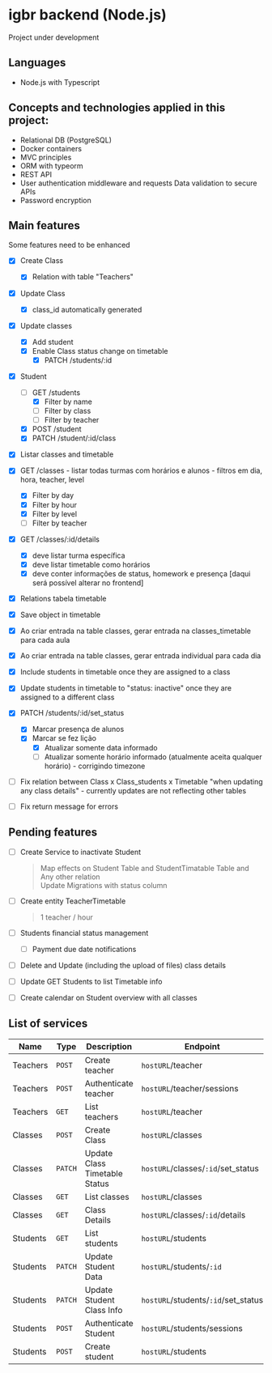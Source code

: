 # igbr backend (Node.js)

Project under development

## Languages

- Node.js with Typescript

## Concepts and technologies applied in this project:

- Relational DB (PostgreSQL)
- Docker containers
- MVC principles
- ORM with typeorm
- REST API
- User authentication middleware and requests Data validation to secure APIs
- Password encryption

## Main features

Some features need to be enhanced

- [x] Create Class
  - [x] Relation with table "Teachers"
- [x] Update Class
  - [x] class_id automatically generated
- [x] Update classes
  - [x] Add student
  - [x] Enable Class status change on timetable
    - [x] PATCH /students/:id

- [x] Student
  - [ ] GET /students
    - [x] Filter by name
    - [ ] Filter by class
    - [ ] Filter by teacher
  - [x] POST /student
  - [x] PATCH /student/:id/class

- [x]  Listar classes and timetable
  - [x] GET /classes - listar todas turmas com horários e alunos - filtros em dia, hora, teacher, level
    - [x] Filter by day
    - [x] Filter by hour
    - [x] Filter by level
    - [ ] Filter by teacher
  - [x] GET /classes/:id/details
    - [x] deve listar turma específica
    - [x] deve listar timetable como horários
    - [x] deve conter informações de status, homework e presença [daqui será possível alterar no frontend]

- [x] Relations tabela timetable
- [x] Save object in timetable
- [x] Ao criar entrada na table classes, gerar entrada na classes_timetable para cada aula
- [x] Ao criar entrada na table classes, gerar entrada individual para cada dia

- [x] Include students in timetable once they are assigned to a class
- [x] Update students in timetable to "status: inactive" once they are assigned to a different class

- [x] PATCH /students/:id/set_status
    - [x]  Marcar presença de alunos
    - [x]  Marcar se fez lição
        - [x] Atualizar somente data informado
        - [ ] Atualizar somente horário informado (atualmente aceita qualquer horário) - corrigindo timezone

- [ ] Fix relation between Class x Class_students x Timetable "when updating any class details" - currently updates are not reflecting other tables
- [ ] Fix return message for errors


## Pending features

- [ ] Create Service to inactivate Student
  > Map effects on Student Table and StudentTimatable Table and Any other relation\
  > Update Migrations with status column
- [ ] Create entity TeacherTimetable
  > 1 teacher / hour
- [ ] Students financial status management
  - [ ]  Payment due date notifications
- [ ] Delete and Update (including the upload of files) class details
- [ ] Update GET Students to list Timetable info
- [ ] Create calendar on Student overview with all classes


## List of services

| Name | Type | Description | Endpoint |
| ------------------- | ------------------- | ------------------- | ------------------- |
|  Teachers | `POST` | Create teacher | `hostURL`/teacher |
|  Teachers | `POST` | Authenticate teacher | `hostURL`/teacher/sessions |
|  Teachers | `GET` | List teachers | `hostURL`/teacher |
|  Classes | `POST` | Create Class | `hostURL`/classes |
|  Classes | `PATCH` | Update Class Timetable Status | `hostURL`/classes/`:id`/set_status |
|  Classes | `GET` | List classes | `hostURL`/classes |
|  Classes | `GET` | Class Details | `hostURL`/classes/`:id`/details |
|  Students | `GET` | List students | `hostURL`/students |
|  Students | `PATCH` | Update Student Data | `hostURL`/students/`:id` |
|  Students | `PATCH` | Update Student Class Info | `hostURL`/students/`:id`/set_status |
|  Students | `POST` | Authenticate Student | `hostURL`/students/sessions |
|  Students | `POST` | Create student | `hostURL`/students |

